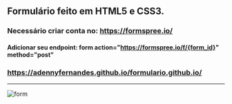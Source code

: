 ## Formulário feito em HTML5 e CSS3.
### Necessário criar conta no: https://formspree.io/
#### Adicionar seu endpoint: form action="https://formspree.io/f/{form_id}" method="post"
### https://adennyfernandes.github.io/formulario.github.io/

*******
![form](https://github.com/AdennyFernandes/imagens/blob/ead271e9af7babb4df790b9ca7e4aba6a4022044/form.png)










